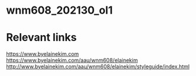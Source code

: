 # wnm608_202130_ol1


# Relevant links
https://www.byelainekim.com
https://www.byelainekim.com/aau/wnm608/elainekim
http://www.byelainekim.com/aau/wnm608/elainekim/styleguide/index.html
